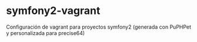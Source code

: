 symfony2-vagrant
================

Configuración de vagrant para proyectos symfony2 (generada con PuPHPet y personalizada para precise64)

